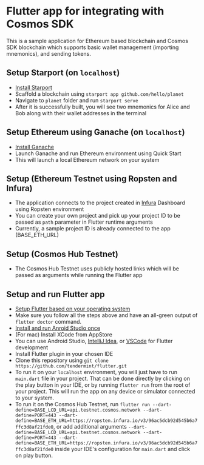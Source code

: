 # Flutter app for integrating with Cosmos SDK

This is a sample application for Ethereum based blockchain and Cosmos SDK blockchain which supports basic wallet management (importing mnemonics), and sending tokens.

## Setup Starport (on `localhost`)

- [Install Starport](https://docs.starport.network/intro/install.html)
- Scaffold a blockchain using `starport app github.com/hello/planet`
- Navigate to `planet` folder and run `starport serve`
- After it is successfully built, you will see two mnemonics for Alice and Bob along with their wallet addresses in the terminal

## Setup Ethereum using Ganache (on `localhost`)

- [Install Ganache](https://www.trufflesuite.com/ganache)
- Launch Ganache and run Ethereum environment using Quick Start
- This will launch a local Ethereum network on your system

## Setup (Ethereum Testnet using Ropsten and Infura)
- The application connects to the project created in [Infura](https://infura.io/) Dashboard using Ropsten environment
- You can create your own project and pick up your project ID to be passed as `path` parameter in Flutter runtime arguments
- Currently, a sample project ID is already connected to the app (BASE_ETH_URL)

## Setup (Cosmos Hub Testnet)
- The Cosmos Hub Testnet uses publicly hosted links which will be passed as arguments while running the Flutter app

## Setup and run Flutter app
- [Setup Flutter based on your operating system](https://flutter.dev/docs/get-started/install)
- Make sure you follow all the steps above and have an all-green output of `flutter doctor` command.
- [Install and run Anroid Studio once](https://developer.android.com/studio/install)
- (For mac) Install XCode from AppStore
- You can use Android Studio, [IntelliJ Idea](https://www.jetbrains.com/idea/download/download-thanks.html?platform=mac&code=IIC), or [VSCode](https://code.visualstudio.com/download) for Flutter development
- Install Flutter plugin in your chosen IDE
- Clone this repository using `git clone https://github.com/tendermint/flutter.git`
- To run it on your `localhost` environment, you will just have to run `main.dart` file in your project. That can be done directly by clicking on the play button in your IDE, or by running `flutter run` from the root of your project. This will run the app on any device or simulator connected to your system. 
- To run it on the Cosmos Hub Testnet, run `flutter run --dart-define=BASE_LCD_URL=api.testnet.cosmos.network --dart-define=PORT=443 --dart-define=BASE_ETH_URL=https://ropsten.infura.io/v3/96ac5dcb92d545b6a7ffc3d8af21fde0`, or add additional arguments `--dart-define=BASE_LCD_URL=api.testnet.cosmos.network --dart-define=PORT=443 --dart-define=BASE_ETH_URL=https://ropsten.infura.io/v3/96ac5dcb92d545b6a7ffc3d8af21fde0` inside your IDE's configuration for `main.dart` and click on play button.
